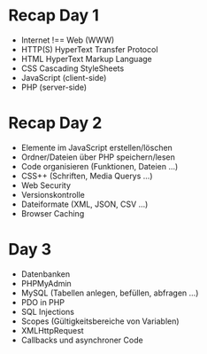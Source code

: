 # Recap Day 1

* Internet !== Web (WWW)
* HTTP(S) HyperText Transfer Protocol
* HTML HyperText Markup Language
* CSS Cascading StyleSheets
* JavaScript (client-side)
* PHP (server-side)

# Recap Day 2

* Elemente im JavaScript erstellen/löschen
* Ordner/Dateien über PHP speichern/lesen
* Code organisieren (Funktionen, Dateien …)
* CSS++ (Schriften, Media Querys …)
* Web Security
* Versionskontrolle
* Dateiformate (XML, JSON, CSV …)
* Browser Caching

# Day 3

* Datenbanken
* PHPMyAdmin
* MySQL (Tabellen anlegen, befüllen, abfragen …)
* PDO in PHP
* SQL Injections
* Scopes (Gültigkeitsbereiche von Variablen)
* XMLHttpRequest
* Callbacks und asynchroner Code
